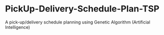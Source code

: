 # PickUp-Delivery-Schedule-Plan-TSP
A pick-up/delivery schedule planning using Genetic Algorithm (Artificial Intelligence)
